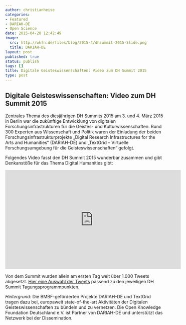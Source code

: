 ```yaml
---
author: christianheise
categories:
- Featured
- DARIAH-DE
- Open Science
date: 2015-04-20 12:42:49
image:
  src: http://okfn.de/files/blog/2015-4/dhsummit-2015-Slide.png
  title: DARIAH-DE
layout: post
published: true
status: publish
tags: []
title: Digitale Geisteswissenschaften: Video zum DH Summit 2015
type: post
---
```


## Digitale Geisteswissenschaften: Video zum DH Summit 2015

Zentrales Thema des diesjährigen DH Summits 2015 am 3. und 4. März 2015 in Berlin war die zukünftige Entwicklung von digitalen Forschungsinfrastrukturen für die Geistes- und Kulturwissenschaften. Rund 300 Experten aus Wissenschaft und Politik waren der Einladung der beiden Forschungsinfrastrukturprojekte „Digital Research Infrastructures for the Arts and Humanities“ (DARIAH-DE) und „TextGrid – Virtuelle Forschungsumgebung für die Geisteswissenschaften“ gefolgt.

Folgendes Video fasst den DH Summit 2015 wunderbar zusammen und gibt Denkanstöße für das Thema Digital Humanities gibt:
<iframe width="560" height="315" src="https://www.youtube.com/embed/P2NTLs2IV48" frameborder="0" allowfullscreen></iframe>

Von dem Summit wurden allein am ersten Tag weit über 1.000 Tweets abgesetzt. [Hier eine Auswahl der Tweets](http://storify.com/christianheise/dhsummit15) passend zu den jeweiligen DH Summit Tagungsprogrammpunkten.

_Hintergrund:_ Die BMBF-geförderten Projekte DARIAH-DE und TextGrid tragen dazu bei, europaweit state-of-the-art Aktivitäten der Digitalen Geisteswissenschaften zu bündeln und zu vernetzen. Die Open Knowledge Foundation Deutschland e.V. ist Partner von DARIAH-DE und unterstützt das Netzwerk bei der Dissemination.
